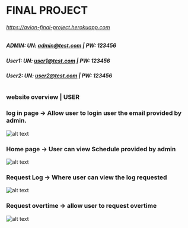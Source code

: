 # FINAL PROJECT
###### https://avion-final-project.herokuapp.com
##### ADMIN: UN: admin@test.com | PW: 123456
##### User1: UN: user1@test.com | PW: 123456
##### User2: UN: user2@test.com | PW: 123456
#
### website overview | USER
### log in page -> Allow user to login user the email provided by admin. 
![alt text](http://url/to/img.png)
### Home page -> User can view Schedule provided by admin
![alt text](http://url/to/img.png)
### Request Log -> Where user can view the log requested
![alt text](http://url/to/img.png)
### Request overtime -> allow user to request overtime
![alt text](http://url/to/img.png)
